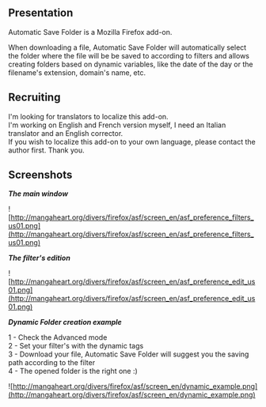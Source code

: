 ## Presentation ##
Automatic Save Folder is a Mozilla Firefox add-on.

When downloading a file, Automatic Save Folder will automatically select the folder where the file will be be saved to according to filters and allows creating folders based on dynamic variables, like the date of the day or the filename's extension, domain's name, etc.



## Recruiting ##
I'm looking for translators to localize this add-on.<br />
I'm working on English and French version myself, I need an Italian translator and an English corrector.<br />
If you wish to localize this add-on to your own language, please contact the author first.
Thank you.



## Screenshots ##


_**The main window**_

![http://mangaheart.org/divers/firefox/asf/screen_en/asf_preference_filters_us01.png](http://mangaheart.org/divers/firefox/asf/screen_en/asf_preference_filters_us01.png)


_**The filter's edition**_

![http://mangaheart.org/divers/firefox/asf/screen_en/asf_preference_edit_us01.png](http://mangaheart.org/divers/firefox/asf/screen_en/asf_preference_edit_us01.png)



_**Dynamic Folder creation example**_

1 - Check the Advanced mode <br />
2 - Set your filter's with the dynamic tags<br />
3 - Download your file, Automatic Save Folder will suggest you the saving path according to the filter<br />
4 - The opened folder is the right one :)

![http://mangaheart.org/divers/firefox/asf/screen_en/dynamic_example.png](http://mangaheart.org/divers/firefox/asf/screen_en/dynamic_example.png)